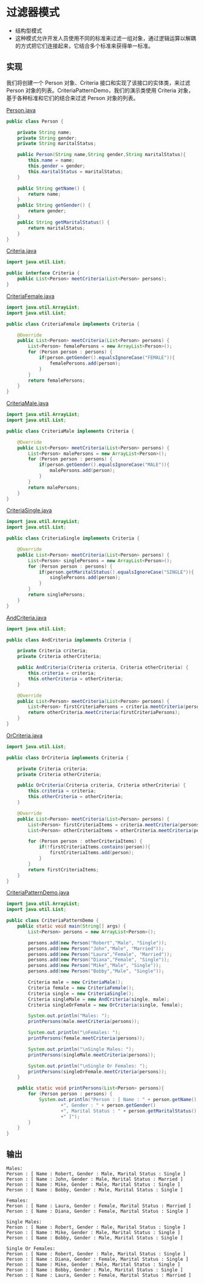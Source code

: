 # 过滤器模式
- 结构型模式
- 这种模式允许开发人员使用不同的标准来过滤一组对象，通过逻辑运算以解耦的方式把它们连接起来，它结合多个标准来获得单一标准。

## 实现
我们将创建一个 Person 对象、Criteria 接口和实现了该接口的实体类，来过滤 Person 对象的列表。CriteriaPatternDemo，我们的演示类使用 Criteria 对象，基于各种标准和它们的结合来过滤 Person 对象的列表。

[Person.java](../my-action-pattern/src/main/java/com/wjpdev/myaction/pattern/structure/filterpattern/Person.java)
```java
public class Person {

    private String name;
    private String gender;
    private String maritalStatus;

    public Person(String name,String gender,String maritalStatus){
        this.name = name;
        this.gender = gender;
        this.maritalStatus = maritalStatus;
    }

    public String getName() {
        return name;
    }
    public String getGender() {
        return gender;
    }
    public String getMaritalStatus() {
        return maritalStatus;
    }
}
```

[Criteria.java](../my-action-pattern/src/main/java/com/wjpdev/myaction/pattern/structure/filterpattern/Criteria.java)
```java
import java.util.List;

public interface Criteria {
    public List<Person> meetCriteria(List<Person> persons);
}
```

[CriteriaFemale.java](../my-action-pattern/src/main/java/com/wjpdev/myaction/pattern/structure/filterpattern/CriteriaFemale.java)
```java
import java.util.ArrayList;
import java.util.List;

public class CriteriaFemale implements Criteria {

    @Override
    public List<Person> meetCriteria(List<Person> persons) {
        List<Person> femalePersons = new ArrayList<Person>();
        for (Person person : persons) {
            if(person.getGender().equalsIgnoreCase("FEMALE")){
                femalePersons.add(person);
            }
        }
        return femalePersons;
    }
}
```

[CriteriaMale.java](../my-action-pattern/src/main/java/com/wjpdev/myaction/pattern/structure/filterpattern/CriteriaMale.java)
```java
import java.util.ArrayList;
import java.util.List;

public class CriteriaMale implements Criteria {

    @Override
    public List<Person> meetCriteria(List<Person> persons) {
        List<Person> malePersons = new ArrayList<Person>();
        for (Person person : persons) {
            if(person.getGender().equalsIgnoreCase("MALE")){
                malePersons.add(person);
            }
        }
        return malePersons;
    }
}
```

[CriteriaSingle.java](../my-action-pattern/src/main/java/com/wjpdev/myaction/pattern/structure/filterpattern/CriteriaSingle.java)
```java
import java.util.ArrayList;
import java.util.List;

public class CriteriaSingle implements Criteria {

    @Override
    public List<Person> meetCriteria(List<Person> persons) {
        List<Person> singlePersons = new ArrayList<Person>();
        for (Person person : persons) {
            if(person.getMaritalStatus().equalsIgnoreCase("SINGLE")){
                singlePersons.add(person);
            }
        }
        return singlePersons;
    }
}
```

[AndCriteria.java](../my-action-pattern/src/main/java/com/wjpdev/myaction/pattern/structure/filterpattern/AndCriteria.java)
```java
import java.util.List;

public class AndCriteria implements Criteria {

    private Criteria criteria;
    private Criteria otherCriteria;

    public AndCriteria(Criteria criteria, Criteria otherCriteria) {
        this.criteria = criteria;
        this.otherCriteria = otherCriteria;
    }

    @Override
    public List<Person> meetCriteria(List<Person> persons) {
        List<Person> firstCriteriaPersons = criteria.meetCriteria(persons);
        return otherCriteria.meetCriteria(firstCriteriaPersons);
    }
}
```

[OrCriteria.java](../my-action-pattern/src/main/java/com/wjpdev/myaction/pattern/structure/filterpattern/OrCriteria.java)
```java
import java.util.List;

public class OrCriteria implements Criteria {

    private Criteria criteria;
    private Criteria otherCriteria;

    public OrCriteria(Criteria criteria, Criteria otherCriteria) {
        this.criteria = criteria;
        this.otherCriteria = otherCriteria;
    }

    @Override
    public List<Person> meetCriteria(List<Person> persons) {
        List<Person> firstCriteriaItems = criteria.meetCriteria(persons);
        List<Person> otherCriteriaItems = otherCriteria.meetCriteria(persons);

        for (Person person : otherCriteriaItems) {
            if(!firstCriteriaItems.contains(person)){
                firstCriteriaItems.add(person);
            }
        }
        return firstCriteriaItems;
    }
}
```

[CriteriaPatternDemo.java](../my-action-pattern/src/main/java/com/wjpdev/myaction/pattern/structure/filterpattern/CriteriaPatternDemo.java)
```java
import java.util.ArrayList;
import java.util.List;

public class CriteriaPatternDemo {
    public static void main(String[] args) {
        List<Person> persons = new ArrayList<Person>();

        persons.add(new Person("Robert","Male", "Single"));
        persons.add(new Person("John","Male", "Married"));
        persons.add(new Person("Laura","Female", "Married"));
        persons.add(new Person("Diana","Female", "Single"));
        persons.add(new Person("Mike","Male", "Single"));
        persons.add(new Person("Bobby","Male", "Single"));

        Criteria male = new CriteriaMale();
        Criteria female = new CriteriaFemale();
        Criteria single = new CriteriaSingle();
        Criteria singleMale = new AndCriteria(single, male);
        Criteria singleOrFemale = new OrCriteria(single, female);

        System.out.println("Males: ");
        printPersons(male.meetCriteria(persons));

        System.out.println("\nFemales: ");
        printPersons(female.meetCriteria(persons));

        System.out.println("\nSingle Males: ");
        printPersons(singleMale.meetCriteria(persons));

        System.out.println("\nSingle Or Females: ");
        printPersons(singleOrFemale.meetCriteria(persons));
    }

    public static void printPersons(List<Person> persons){
        for (Person person : persons) {
            System.out.println("Person : [ Name : " + person.getName()
                    +", Gender : " + person.getGender()
                    +", Marital Status : " + person.getMaritalStatus()
                    +" ]");
        }
    }
}
```
## 输出
```
Males: 
Person : [ Name : Robert, Gender : Male, Marital Status : Single ]
Person : [ Name : John, Gender : Male, Marital Status : Married ]
Person : [ Name : Mike, Gender : Male, Marital Status : Single ]
Person : [ Name : Bobby, Gender : Male, Marital Status : Single ]

Females: 
Person : [ Name : Laura, Gender : Female, Marital Status : Married ]
Person : [ Name : Diana, Gender : Female, Marital Status : Single ]

Single Males: 
Person : [ Name : Robert, Gender : Male, Marital Status : Single ]
Person : [ Name : Mike, Gender : Male, Marital Status : Single ]
Person : [ Name : Bobby, Gender : Male, Marital Status : Single ]

Single Or Females: 
Person : [ Name : Robert, Gender : Male, Marital Status : Single ]
Person : [ Name : Diana, Gender : Female, Marital Status : Single ]
Person : [ Name : Mike, Gender : Male, Marital Status : Single ]
Person : [ Name : Bobby, Gender : Male, Marital Status : Single ]
Person : [ Name : Laura, Gender : Female, Marital Status : Married ]
```
